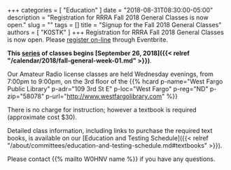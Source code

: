 +++
categories = [ "Education" ]
date = "2018-08-31T08:30:00-05:00"
description = "Registration for RRRA Fall 2018 General Classes is now open."
slug = ""
tags = []
title = "Signup for the Fall 2018 General Classes"
authors = [ "K0STK" ]
+++
Registration for RRRA Fall 2018 General Classes is now open. Please
[register on-line](https://www.eventbrite.com/e/level-2-general-class-ham-radio-license-class-tickets-49538015538) 
through Eventbrite.

**This [series](/dates/fall-2018-general) of classes begins
[September 26, 2018]({{< relref "/calendar/2018/fall-general-week-01.md" >}})**.
<!--more-->

Our Amateur Radio license classes are
held Wednesday evenings, from 7:00pm to 9:00pm, on the 3rd floor of the 
{{% hcard p-name="West Fargo Public Library" p-adr="109 3rd St E" p-loc="West Fargo" p-reg="ND" p-zip="58078" p-url="http://www.westfargolibrary.com" %}}

There is no charge for instruction; however a textbook is required
(approximate cost $30).

Detailed class information, including links to purchase the required
text books, is available on our
[Education and Testing Schedule]({{< relref "/about/committees/education-and-testing-schedule.md#textbooks" >}}).

Please contact {{% mailto W0HNV name %}} if you have any questions.

